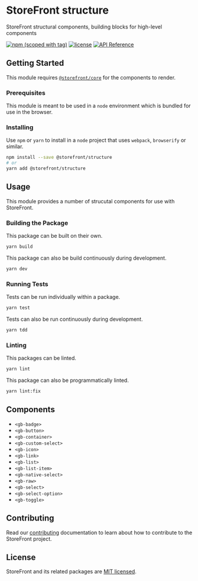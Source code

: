 # StoreFront structure

StoreFront structural components, building blocks for high-level components

[![npm (scoped with tag)](https://img.shields.io/npm/v/@storefront/structure.svg?style=flat-square)](https://www.npmjs.com/package/@storefront/structure)
[![license](https://img.shields.io/github/license/mashape/apistatus.svg?style=flat-square)](https://choosealicense.com/licenses/mit/)
[![API Reference](https://img.shields.io/badge/API_reference-latest-blue.svg?style=flat-square)](https://groupby.github.io/storefront-structure/)

## Getting Started

This module requires [`@storefront/core`](https://www.npmjs.com/package/@storefront/core) for the components to render.

### Prerequisites

This module is meant to be used in a `node` environment which is bundled for use in the browser.

### Installing

Use `npm` or `yarn` to install in a `node` project that uses `webpack`, `browserify` or similar.

```sh
npm install --save @storefront/structure
# or
yarn add @storefront/structure
```

## Usage

This module provides a number of strucutal components for use with StoreFront.

### Building the Package

This package can be built on their own.

```sh
yarn build
```

This package can also be build continuously during development.

```sh
yarn dev
```

### Running Tests

Tests can be run individually within a package.

```sh
yarn test
```

Tests can also be run continuously during development.

```sh
yarn tdd
```

### Linting
This packages can be linted.

```sh
yarn lint
```

This package can also be programmatically linted.

```sh
yarn lint:fix
```

## Components

*   `<gb-badge>`
*   `<gb-button>`
*   `<gb-container>`
*   `<gb-custom-select>`
*   `<gb-icon>`
*   `<gb-link>`
*   `<gb-list>`
*   `<gb-list-item>`
*   `<gb-native-select>`
*   `<gb-raw>`
*   `<gb-select>`
*   `<gb-select-option>`
*   `<gb-toggle>`

## Contributing
Read our [contributing](../../../CONTRIBUTING.md) documentation to learn about how to contribute to the StoreFront project.

## License
StoreFront and its related packages are [MIT licensed](../../../LICENSE).
